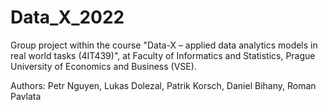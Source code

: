 # Data_X_2022

Group project within the course "Data-X – applied data analytics models in real world tasks (4IT439)", at Faculty of Informatics and Statistics, Prague University of Economics and Business (VSE).

Authors: Petr Nguyen, Lukas Dolezal, Patrik Korsch, Daniel Bihany, Roman Pavlata

